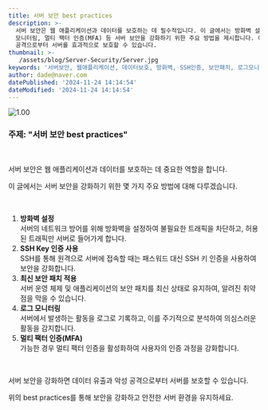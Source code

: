 ```yaml
---
title: 서버 보안 best practices
description: >-
  서버 보안은 웹 애플리케이션과 데이터를 보호하는 데 필수적입니다. 이 글에서는 방화벽 설정, SSH 키 인증, 최신 보안 패치 적용, 로그
  모니터링, 멀티 팩터 인증(MFA) 등 서버 보안을 강화하기 위한 주요 방법을 제시합니다. 이러한 최선의 방법을 통해 데이터 유출 및 악성
  공격으로부터 서버를 효과적으로 보호할 수 있습니다. 
thumbnail: >-
   /assets/blog/Server-Security/Server.jpg
keywords: '서버보안, 웹애플리케이션, 데이터보호, 방화벽, SSH인증, 보안패치, 로그모니터링, 멀티팩터인증, 사이버보안, 정보보안'
author: dade@naver.com
datePublished: '2024-11-24 14:14:54'
dateModified: '2024-11-24 14:14:54'
---
```


![1.00](/assets/blog/Server-Security/Server.jpg)

### **주제: "서버 보안 best practices"**

&nbsp;

서버 보안은 웹 애플리케이션과 데이터를 보호하는 데 중요한 역할을 합니다. 

이 글에서는 서버 보안을 강화하기 위한 몇 가지 주요 방법에 대해 다루겠습니다.

&nbsp;

1. **방화벽 설정**\
   서버의 네트워크 방어를 위해 방화벽을 설정하여 불필요한 트래픽을 차단하고, 허용된 트래픽만 서버로 들어가게 합니다.
2. **SSH Key 인증 사용**\
   SSH를 통해 원격으로 서버에 접속할 때는 패스워드 대신 SSH 키 인증을 사용하여 보안을 강화합니다.
3. **최신 보안 패치 적용**\
   서버 운영 체제 및 애플리케이션의 보안 패치를 최신 상태로 유지하여, 알려진 취약점을 막을 수 있습니다.
4. **로그 모니터링**\
   서버에서 발생하는 활동을 로그로 기록하고, 이를 주기적으로 분석하여 의심스러운 활동을 감지합니다.
5. **멀티 팩터 인증(MFA)**\
   가능한 경우 멀티 팩터 인증을 활성화하여 사용자의 인증 과정을 강화합니다.

&nbsp;

서버 보안을 강화하면 데이터 유출과 악성 공격으로부터 서버를 보호할 수 있습니다.

위의 best practices를 통해 보안을 강화하고 안전한 서버 환경을 유지하세요.

